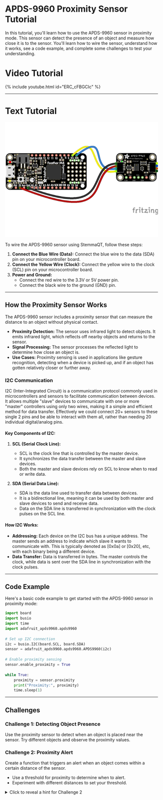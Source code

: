 # APDS-9960 Proximity Sensor Tutorial

In this tutorial, you'll learn how to use the APDS-9960 sensor in proximity mode. This sensor can detect the presence of an object and measure how close it is to the sensor. You'll learn how to wire the sensor, understand how it works, see a code example, and complete some challenges to test your understanding.

# Video Tutorial
{% include youtube.html id="ERC_cFBGCIc" %}

***

# Text Tutorial

![Wiring Diagram](wiring.png)

To wire the APDS-9960 sensor using StemmaQT, follow these steps:

1. **Connect the Blue Wire (Data):** Connect the blue wire to the data (SDA) pin on your microcontroller board.
2. **Connect the Yellow Wire (Clock):** Connect the yellow wire to the clock (SCL) pin on your microcontroller board.
3. **Power and Ground:**
   - Connect the red wire to the 3.3V or 5V power pin.
   - Connect the black wire to the ground (GND) pin.

***

## How the Proximity Sensor Works

The APDS-9960 sensor includes a proximity sensor that can measure the distance to an object without physical contact.

- **Proximity Detection:** The sensor uses infrared light to detect objects. It emits infrared light, which reflects off nearby objects and returns to the sensor.
- **Signal Processing:** The sensor processes the reflected light to determine how close an object is.
- **Use Cases:** Proximity sensing is used in applications like gesture recognition, detecting when a device is picked up, and if an object has gotten relatively closer or further away. 

### I2C Communication

I2C (Inter-Integrated Circuit) is a communication protocol commonly used in microcontrollers and sensors to facilitate communication between devices. It allows multiple "slave" devices to communicate with one or more "master" controllers using only two wires, making it a simple and efficient method for data transfer. Effectively we could connect 20+ sensors to these single 2 pins and be able to interact with them all, rather than needing 20 individual digital/analog pins. 

#### Key Components of I2C:

1. **SCL (Serial Clock Line):**
   - SCL is the clock line that is controlled by the master device.
   - It synchronizes the data transfer between the master and slave devices.
   - Both the master and slave devices rely on SCL to know when to read or write data.

2. **SDA (Serial Data Line):**
   - SDA is the data line used to transfer data between devices.
   - It is a bidirectional line, meaning it can be used by both master and slave devices to send and receive data.
   - Data on the SDA line is transferred in synchronization with the clock pulses on the SCL line.

#### How I2C Works:

- **Addressing:** Each device on the I2C bus has a unique address. The master sends an address to indicate which slave it wants to communicate with. This is typically denoted as [0x0a] or [0x20], etc, with each binary being a different device. 
- **Data Transfer:** Data is transferred in bytes. The master controls the clock, while data is sent over the SDA line in synchronization with the clock pulses.

***

## Code Example

Here's a basic code example to get started with the APDS-9960 sensor in proximity mode:

```python
import board
import busio
import time
import adafruit_apds9960.apds9960

# Set up I2C connection
i2c = busio.I2C(board.SCL, board.SDA)
sensor = adafruit_apds9960.apds9960.APDS9960(i2c)

# Enable proximity sensing
sensor.enable_proximity = True

while True:
    proximity = sensor.proximity
    print("Proximity:", proximity)
    time.sleep(1)
```

***

## Challenges

### Challenge 1: Detecting Object Presence

Use the proximity sensor to detect when an object is placed near the sensor. Try different objects and observe the proximity values.

### Challenge 2: Proximity Alert

Create a function that triggers an alert when an object comes within a certain distance of the sensor.

- Use a threshold for proximity to determine when to alert.
- Experiment with different distances to set your threshold.

<details>
<summary>Click to reveal a hint for Challenge 2</summary>
You can use a simple threshold, e.g., if proximity > 50, trigger an alert. Adjust the threshold based on your needs.
</details>
